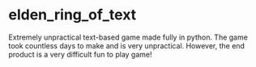 # elden_ring_of_text
Extremely unpractical text-based game made fully in python. The game took countless days to make and is very unpractical. However, the end product is a very difficult fun to play game!
